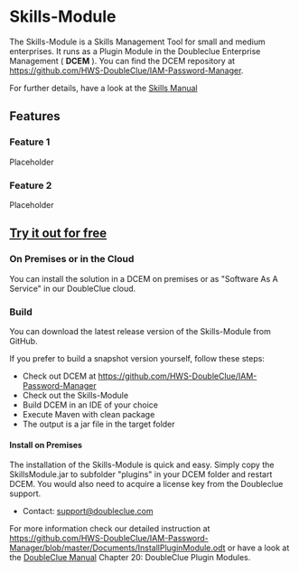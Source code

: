# Skills-Module

The Skills-Module is a Skills Management Tool for small and medium enterprises.
It runs as a Plugin Module in the Doubleclue Enterprise Management ( **DCEM** ). 
You can find the DCEM repository at https://github.com/HWS-DoubleClue/IAM-Password-Manager. 

For further details, have a look at the [Skills Manual](https://doubleclue.com/files/DC_Skills_Manual_en.pdf)


## Features 

### Feature 1
Placeholder

### Feature 2
Placeholder


## [Try it out for free](https://doubleclue.online/dcem/createTenant/index.xhtml)

### On Premises or in the Cloud

You can install the solution in a DCEM on premises or as "Software As A Service" in our DoubleClue cloud.

### Build

You can download the latest release version of the Skills-Module from GitHub.

If you prefer to build a snapshot version yourself, follow these steps:
 
- Check out DCEM at https://github.com/HWS-DoubleClue/IAM-Password-Manager
- Check out the Skills-Module
- Build DCEM in an IDE of your choice
- Execute Maven with clean package
- The output is a jar file in the target folder


#### Install on Premises
The installation of the Skills-Module is quick and easy. Simply copy the SkillsModule.jar to subfolder "plugins" in your DCEM folder and restart DCEM.
You would also need to acquire a license key from the Doubleclue support.  
- Contact: support@doubleclue.com

For more information check our detailed instruction at https://github.com/HWS-DoubleClue/IAM-Password-Manager/blob/master/Documents/InstallPluginModule.odt or have a look at the [DoubleClue Manual](https://doubleclue.com/wp-content/uploads/DCEM_Manual_EN.pdf) Chapter 20: DoubleClue Plugin Modules.




